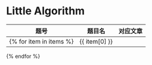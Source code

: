 # Little Algorithm

| 题号 | 题目名 | 对应文章 |
| :-: | --- | --- |
{% for item in items %}| {{ item[0] }} | | {{ item[1].md_piece() }} |
{% endfor %}
